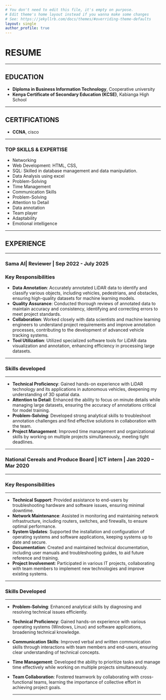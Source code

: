 ```yaml
---
# You don't need to edit this file, it's empty on purpose.
# Edit theme's home layout instead if you wanna make some changes
# See: https://jekyllrb.com/docs/themes/#overriding-theme-defaults
layout: single
author_profile: true
---
```

# **RESUME**
---

## **EDUCATION**

- **Diploma in Business Information Technology**,  Cooperative university 
- **Kenya Certificate of Secondary Education (KCSE)**, Kabianga High School

---

## **CERTIFICATIONS**

- **CCNA**, cisco

---

### **TOP SKILLS & EXPERTISE**
- Networking 
- Web Development: HTML, CSS,
- SQL: Skilled in database management and data manipulation.
- Data Analysis using excel
- Problem-Solving
- Time Management
- Communication Skills
- Problem-Solving
- Attention to Detail
- Data annotation    
- Team player  
- Adaptability 
- Emotional intelligence 

---

## **EXPERIENCE**

---

### **Sama AI**| Reviewer | Sep 2022 - July 2025

### **Key Responsibilities**
- **Data Annotation**: Accurately annotated LiDAR data to identify and classify various objects, including vehicles, pedestrians, and obstacles, ensuring high-quality datasets for machine learning models.
- **Quality Assurance**: Conducted thorough reviews of annotated data to maintain accuracy and consistency, identifying and correcting errors to meet project standards.
- **Collaboration**: Worked closely with data scientists and machine learning engineers to understand project requirements and improve annotation processes, contributing to the development of advanced vehicle tracking systems.
- **Tool Utilization**: Utilized specialized software tools for LiDAR data visualization and annotation, enhancing efficiency in processing large datasets.
---
### **Skills developed**
---
- **Technical Proficiency**: Gained hands-on experience with LiDAR technology and its applications in autonomous vehicles, deepening my understanding of 3D spatial data.
- **Attention to Detail**: Enhanced the ability to focus on minute details while managing large datasets, ensuring the accuracy of annotations critical for model training.
- **Problem-Solving**: Developed strong analytical skills to troubleshoot annotation challenges and find effective solutions in collaboration with the team.
- **Project Management**: Improved time management and organizational skills by working on multiple projects simultaneously, meeting tight deadlines.

---

### **National Cereals and Produce Board** | ICT intern | Jan 2020 – Mar 2020
---
### **Key Responsibilities**
---
- **Technical Support**: Provided assistance to end-users by troubleshooting hardware and software issues, ensuring minimal downtime.
- **Network Maintenance**: Assisted in monitoring and maintaining network infrastructure, including routers, switches, and firewalls, to ensure optimal performance.
- **System Updates**: Supported the installation and configuration of operating systems and software applications, keeping systems up to date and secure.
- **Documentation**: Created and maintained technical documentation, including user manuals and troubleshooting guides, to aid future reference and training.
- **Project Involvement**: Participated in various IT projects, collaborating with team members to implement new technologies and improve existing systems.

---
### **Skills Developed**
---
- **Problem-Solving**: Enhanced analytical skills by diagnosing and resolving technical issues efficiently.
- **Technical Proficiency**: Gained hands-on experience with various operating systems (Windows, Linux) and software applications, broadening technical knowledge.
- **Communication Skills**: Improved verbal and written communication skills through interactions with team members and end-users, ensuring clear understanding of technical concepts.
- **Time Management**: Developed the ability to prioritize tasks and manage time effectively while working on multiple projects simultaneously.
- **Team Collaboration**: Fostered teamwork by collaborating with cross-functional teams, learning the importance of collective effort in achieving project goals.

  ---

  
